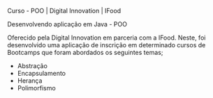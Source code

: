 Curso - POO | Digital Innovation | IFood

Desenvolvendo aplicação em Java - POO

Oferecido pela Digital Innovation em parceria com a IFood.
Neste, foi desenvolvido uma aplicação de inscrição em determinado cursos de Bootcamps que foram abordados os seguintes temas;

* Abstração
* Encapsulamento
* Herança
* Polimorfismo

